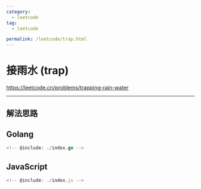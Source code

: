 ```yaml
---
category:
  - leetcode
tag:
  - leetcode

permalink: /leetcode/trap.html
---
```


# 接雨水 (trap)

https://leetcode.cn/problems/trapping-rain-water

---

## 解法思路

## Golang

```go
<!-- @include: ./index.go -->
```

## JavaScript

```js
<!-- @include: ./index.js -->
```
